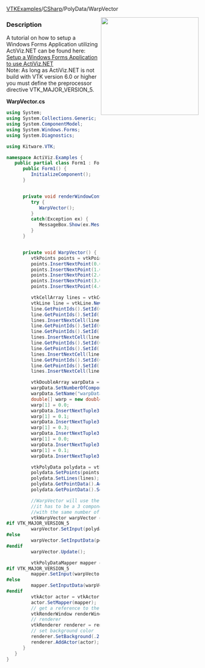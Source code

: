 [VTKExamples](/home/)/[CSharp](/CSharp)/PolyData/WarpVector

<img align="right" src="https://github.com/lorensen/VTKExamples/blob/gh-pages/Testing/Baseline/PolyData/TestWarpVector.png?raw=true" width="256" />

### Description
A tutorial on how to setup a Windows Forms Application utilizing ActiViz.NET can be found here: [Setup a Windows Forms Application to use ActiViz.NET](http://www.vtk.org/Wiki/VTK/CSharp/ActiViz.NET)<br />
Note: As long as ActiViz.NET is not build with VTK version 6.0 or higher you must define the preprocessor directive VTK_MAJOR_VERSION_5.

**WarpVector.cs**
```csharp
using System;
using System.Collections.Generic;
using System.ComponentModel;
using System.Windows.Forms;
using System.Diagnostics;

using Kitware.VTK;

namespace ActiViz.Examples {
   public partial class Form1 : Form {
      public Form1() {
         InitializeComponent();
      }


      private void renderWindowControl1_Load(object sender, EventArgs e) {
         try {
            WarpVector();
         }
         catch(Exception ex) {
            MessageBox.Show(ex.Message, "Exception", MessageBoxButtons.OK);
         }
      }


      private void WarpVector() {
         vtkPoints points = vtkPoints.New();
         points.InsertNextPoint(0.0, 0.0, 0.0);
         points.InsertNextPoint(1.0, 0.0, 0.0);
         points.InsertNextPoint(2.0, 0.0, 0.0);
         points.InsertNextPoint(3.0, 0.0, 0.0);
         points.InsertNextPoint(4.0, 0.0, 0.0);

         vtkCellArray lines = vtkCellArray.New();
         vtkLine line = vtkLine.New();
         line.GetPointIds().SetId(0, 0);
         line.GetPointIds().SetId(1, 1);
         lines.InsertNextCell(line);
         line.GetPointIds().SetId(0, 1);
         line.GetPointIds().SetId(1, 2);
         lines.InsertNextCell(line);
         line.GetPointIds().SetId(0, 2);
         line.GetPointIds().SetId(1, 3);
         lines.InsertNextCell(line);
         line.GetPointIds().SetId(0, 3);
         line.GetPointIds().SetId(1, 4);
         lines.InsertNextCell(line);

         vtkDoubleArray warpData = vtkDoubleArray.New();
         warpData.SetNumberOfComponents(3);
         warpData.SetName("warpData");
         double[] warp = new double[] { 0.0, 0.0, 0.0 };
         warp[1] = 0.0;
         warpData.InsertNextTuple3(warp[0], warp[1], warp[2]);
         warp[1] = 0.1;
         warpData.InsertNextTuple3(warp[0], warp[1], warp[2]);
         warp[1] = 0.3;
         warpData.InsertNextTuple3(warp[0], warp[1], warp[2]);
         warp[1] = 0.0;
         warpData.InsertNextTuple3(warp[0], warp[1], warp[2]);
         warp[1] = 0.1;
         warpData.InsertNextTuple3(warp[0], warp[1], warp[2]);

         vtkPolyData polydata = vtkPolyData.New();
         polydata.SetPoints(points);
         polydata.SetLines(lines);
         polydata.GetPointData().AddArray(warpData);
         polydata.GetPointData().SetActiveVectors(warpData.GetName());

         //WarpVector will use the array marked as active vector in polydata
         //it has to be a 3 component array
         //with the same number of tuples as points in polydata
         vtkWarpVector warpVector = vtkWarpVector.New();
#if VTK_MAJOR_VERSION_5
         warpVector.SetInput(polydata);
#else
         warpVector.SetInputData(polydata);
#endif
         warpVector.Update();

         vtkPolyDataMapper mapper = vtkPolyDataMapper.New();
#if VTK_MAJOR_VERSION_5
         mapper.SetInput(warpVector.GetPolyDataOutput());
#else
         mapper.SetInputData(warpVector.GetPolyDataOutput());
#endif
         vtkActor actor = vtkActor.New();
         actor.SetMapper(mapper);
         // get a reference to the renderwindow of our renderWindowControl1
         vtkRenderWindow renderWindow = renderWindowControl1.RenderWindow;
         // renderer
         vtkRenderer renderer = renderWindow.GetRenderers().GetFirstRenderer();
         // set background color
         renderer.SetBackground(.2, .6, .3);
         renderer.AddActor(actor);
      }
   }
}
```
